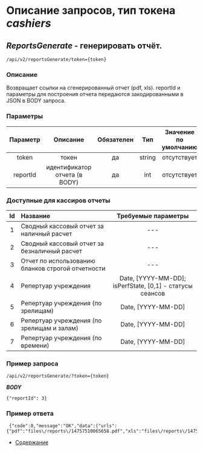 Описание запросов, тип токена _cashiers_
================================

_ReportsGenerate_ - генерировать отчёт.
---------------------------------------
`/api/v2/reportsGenerate/token={token}`

### Описание
Возвращает ссылки на сгенерированный отчет (pdf, xls).
reportId и параметры для построения отчета передаются закодированными в JSON в BODY запроса.


### Параметры
| Параметр 	|        Описание       	| Обязателен 	|   Тип  	| Значение по умолчанию 	|
|:--------:	|:---------------------:	|:----------:	|:------:	|:---------------------:	|
|   token  	|         токен         	|     да     	| string 	|      отсутствует      	|
|   reportId    |   идентификатор отчета (в BODY)	|     да     	| int 	|      отсутствует      	|

### Доступные для кассиров отчеты
| Id 	|        Название       	| Требуемые параметры 	|
|:--------:	|:---------------------	|:----------:	|
|   1  	| Сводный кассовый отчет за наличный расчет | ---   	|
|   2  	| Сводный кассовый отчет за безналичный расчет | ---    	|
|   3  	| Отчет по использованию бланков строгой отчетности | ---    	|
|   4  	| Репертуар учреждения | Date, [YYYY-MM-DD]; isPerfState, [0,1] - статусы сеансов    	|
|   5  	| Репертуар учреждения (по зрелищам) | Date, [YYYY-MM-DD]|
|   6  	| Репертуар учреждения (по зрелищам и залам) | Date, [YYYY-MM-DD]|
|   7  	| Репертуар учреждения (по времени) | Date, [YYYY-MM-DD]|

### Пример запроса
`/api/v2/reportsGenerate/?token={token}`

***BODY***
```
{"reportId": 3}
```

### Пример ответа
```
 {"code":0,"message":"OK","data":{"urls":{"pdf":"files\/reports\/14757510065658.pdf","xls":"files\/reports\/14757510065658.xls"}}}
```

* [Содержание](../index)